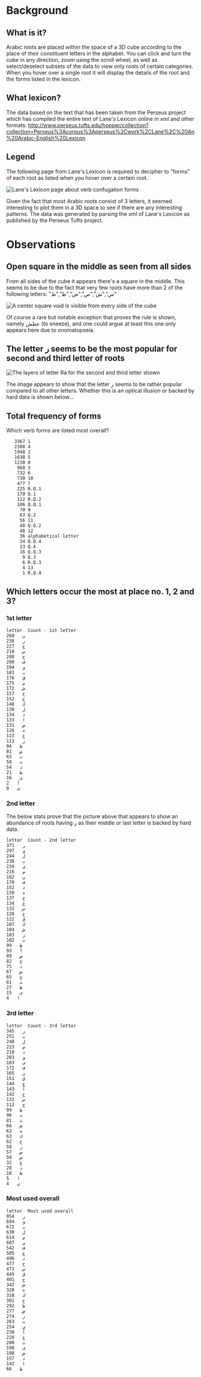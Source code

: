 
# Background

## What is it?

Arabic roots are placed within the space of a 3D cube according to the place of their constituent letters in the alphabet. You can click and turn the cube in any direction, zoom using the scroll wheel, as well as select/deselect subsets of the data to view only roots of certain categories. When you hover over a single root it will display the details of the root and the forms listed in the lexicon.

## What lexicon?

The data based on the text that has been taken from the Perseus project which has compiled the entire text of Lane's Lexicon online in xml and other formats:
http://www.perseus.tufts.edu/hopper/collection?collection=Perseus%3Acorpus%3Aperseus%2Cwork%2CLane%2C%20An%20Arabic-English%20Lexicon

## Legend

The following page from Lane's Lexicon is required to decipher to "forms" of each root as listed when you hover over a certain root.

![Lane's Lexicon page about verb confugation forms](./LL-forms-ll-0029.png)

Given the fact that most Arabic roots consist of 3 letters, it seemed interesting to plot them in a 3D space to see if there are any interesting patterns. The data was generated by parsing the xml of Lane's Lexicon as published by the Perseus Tufts project.

# Observations

## Open square in the middle as seen from all sides

From all sides of the cube it appears there's a square in the middle. This seems to be due to the fact that very few roots have more than 2 of the following letters:
"س","ش","ص","ض","ط","ظ"

![A center square void is visible from every side of the cube](./Center-square-open.png)

Of course a rare but notable exception that proves the rule is shown, namely عطش (to sneeze), and one could argue at least this one only appears here due to onomatopoeia.

## The letter ر seems to be the most popular for second and third letter of roots

![The layers of letter Ra for the second and third letter shown](./Ra-popular-2nd-3rd-letter.png)

The image appears to show that the letter ر seems to be rather popular compared to all other letters. Whether this is an optical illusion or backed by hard data is shown below...


## Total frequency of forms

Which verb forms are listed most overall?

```
   3367 1
   2108 4
   1948 2
   1638 5
   1238 8
    968 3
    732 6
    730 10
    477 7
    225 R.Q.1
    170 Q.1
    112 R.Q.2
    106 Q.Q.1
     70 9
     63 Q.2
     56 11
     48 Q.Q.2
     48 12
     36 alphabetical letter
     34 Q.Q.4
     23 Q.4
     16 Q.Q.3
      9 Q.3
      6 R.Q.3
      4 13
      1 R.Q.4
```
## Which letters occur the most at place no. 1, 2 and 3?

### 1st letter

```
letter	Count - 1st letter
ن	260
ر	238
ع	227
س	210
ح	208
ف	200
و	194
ب	183
ق	176
م	175
ش	172
خ	157
ج	152
ك	148
ل	138
د	134
ا	133
ص	131
ه	126
غ	123
ز	113
ط	94
ض	81
ت	65
ث	58
ذ	54
ظ	21
ي	16
آ	2
ى	0
```

### 2nd letter

The below stats prove that the picture above that appears to show an abundance of roots having ر as their middle or last letter is backed by hard data.

```
letter	Count - 2nd letter
ر	371
و	297
ل	244
ب	238
ي	234
م	216
ن	182
ف	170
د	152
ه	139
ج	137
ع	134
س	132
ح	128
ق	122
ك	107
ش	104
ز	103
ت	102
ط	99
آ	93
ص	89
خ	82
ذ	75
ض	67
غ	65
ث	61
ظ	27
ى	15
ا	4
```

### 3rd letter

```
letter	Count - 3rd letter
ر	345
ب	251
ل	248
م	223
د	210
و	203
ى	183
ف	172
ن	165
ق	151
ع	144
آ	143
ح	141
س	131
ج	112
ط	99
ت	96
ث	81
ش	66
ه	63
ك	63
خ	62
ز	58
ص	57
ض	50
غ	32
ذ	28
ظ	18
ا	5
ي	4
```

### Most used overall

```
letter	Most used overall
ر	954
و	694
ب	672
ل	630
م	614
ن	607
ف	542
ع	505
د	496
ح	477
س	473
ق	449
ج	401
ش	342
ه	328
ك	318
خ	301
ط	292
ص	277
ز	274
ت	263
ي	254
آ	238
غ	220
ث	200
ى	198
ض	198
ذ	157
ا	142
ظ	66
```